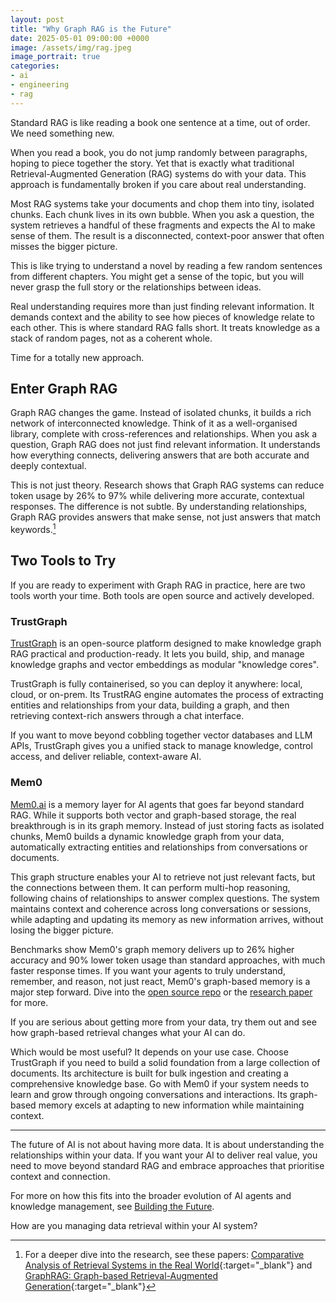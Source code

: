 ```yaml
---
layout: post
title: "Why Graph RAG is the Future"
date: 2025-05-01 09:00:00 +0000
image: /assets/img/rag.jpeg
image_portrait: true
categories:
- ai
- engineering
- rag
---
```


Standard RAG is like reading a book one sentence at a time, out of order. We need something new.

When you read a book, you do not jump randomly between paragraphs, hoping to piece together the story. Yet that is exactly what traditional Retrieval-Augmented Generation (RAG) systems do with your data. This approach is fundamentally broken if you care about real understanding.

Most RAG systems take your documents and chop them into tiny, isolated chunks. Each chunk lives in its own bubble. When you ask a question, the system retrieves a handful of these fragments and expects the AI to make sense of them. The result is a disconnected, context-poor answer that often misses the bigger picture.

This is like trying to understand a novel by reading a few random sentences from different chapters. You might get a sense of the topic, but you will never grasp the full story or the relationships between ideas.

Real understanding requires more than just finding relevant information. It demands context and the ability to see how pieces of knowledge relate to each other. This is where standard RAG falls short. It treats knowledge as a stack of random pages, not as a coherent whole.

Time for a totally new approach.

<!--more-->

## Enter Graph RAG

Graph RAG changes the game. Instead of isolated chunks, it builds a rich network of interconnected knowledge. Think of it as a well-organised library, complete with cross-references and relationships. When you ask a question, Graph RAG does not just find relevant information. It understands how everything connects, delivering answers that are both accurate and deeply contextual.

This is not just theory. Research shows that Graph RAG systems can reduce token usage by 26% to 97% while delivering more accurate, contextual responses. The difference is not subtle. By understanding relationships, Graph RAG provides answers that make sense, not just answers that match keywords.[^1]

## Two Tools to Try

If you are ready to experiment with Graph RAG in practice, here are two tools worth your time. Both tools are open source and actively developed.

### TrustGraph

[TrustGraph](https://github.com/trustgraph-ai/trustgraph) is an open-source platform designed to make knowledge graph RAG practical and production-ready. It lets you build, ship, and manage knowledge graphs and vector embeddings as modular "knowledge cores".

TrustGraph is fully containerised, so you can deploy it anywhere: local, cloud, or on-prem. Its TrustRAG engine automates the process of extracting entities and relationships from your data, building a graph, and then retrieving context-rich answers through a chat interface.

If you want to move beyond cobbling together vector databases and LLM APIs, TrustGraph gives you a unified stack to manage knowledge, control access, and deliver reliable, context-aware AI.

### Mem0

[Mem0.ai](https://mem0.ai) is a memory layer for AI agents that goes far beyond standard RAG. While it supports both vector and graph-based storage, the real breakthrough is in its graph memory. Instead of just storing facts as isolated chunks, Mem0 builds a dynamic knowledge graph from your data, automatically extracting entities and relationships from conversations or documents.

This graph structure enables your AI to retrieve not just relevant facts, but the connections between them. It can perform multi-hop reasoning, following chains of relationships to answer complex questions. The system maintains context and coherence across long conversations or sessions, while adapting and updating its memory as new information arrives, without losing the bigger picture.

Benchmarks show Mem0's graph memory delivers up to 26% higher accuracy and 90% lower token usage than standard approaches, with much faster response times. If you want your agents to truly understand, remember, and reason, not just react, Mem0's graph-based memory is a major step forward. Dive into the [open source repo](https://github.com/mem0ai/mem0) or the [research paper](https://mem0.ai/research) for more.

If you are serious about getting more from your data, try them out and see how graph-based retrieval changes what your AI can do.

Which would be most useful? It depends on your use case. Choose TrustGraph if you need to build a solid foundation from a large collection of documents. Its architecture is built for bulk ingestion and creating a comprehensive knowledge base. Go with Mem0 if your system needs to learn and grow through ongoing conversations and interactions. Its graph-based memory excels at adapting to new information while maintaining context.

---

The future of AI is not about having more data. It is about understanding the relationships within your data. If you want your AI to deliver real value, you need to move beyond standard RAG and embrace approaches that prioritise context and connection.

For more on how this fits into the broader evolution of AI agents and knowledge management, see [Building the Future](/building-the-future/).

How are you managing data retrieval within your AI system?

[^1]: For a deeper dive into the research, see these papers: [Comparative Analysis of Retrieval Systems in the Real World](https://arxiv.org/abs/2405.02048){:target="_blank"} and [GraphRAG: Graph-based Retrieval-Augmented Generation](https://arxiv.org/abs/2404.16130){:target="_blank"}